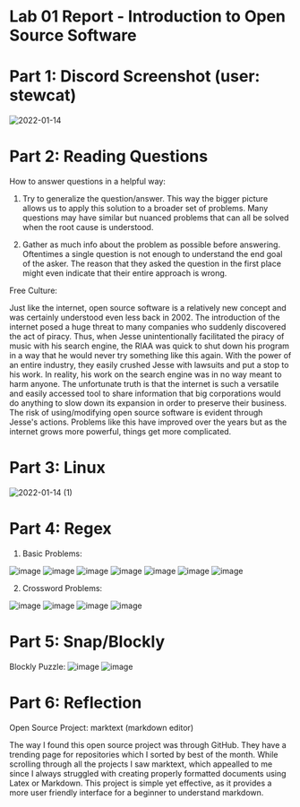 # Lab 01 Report - Introduction to Open Source Software

# Part 1: Discord Screenshot (user: stewcat)
![2022-01-14](https://user-images.githubusercontent.com/86938356/149560208-66728875-f8b8-4e30-8f76-20584c2810a1.png)

# Part 2: Reading Questions
How to answer questions in a helpful way:
 1) Try to generalize the question/answer. This way the bigger picture allows us to apply this solution to a broader set of problems. Many questions may have similar but nuanced problems that can all be solved when the root cause is understood.

 2) Gather as much info about the problem as possible before answering. Oftentimes a single question is not enough to understand the end goal of the asker. The reason that they asked the question in the first place might even indicate that their entire approach is wrong. 

Free Culture:

  Just like the internet, open source software is a relatively new concept and was certainly understood even less back in 2002. The introduction of the internet posed a huge threat to many companies who suddenly discovered the act of piracy. Thus, when Jesse unintentionally facilitated the piracy of music with his search engine, the RIAA was quick to shut down his program in a way that he would never try something like this again. With the power of an entire industry, they easily crushed Jesse with lawsuits and put a stop to his work. In reality, his work on the search engine was in no way meant to harm anyone. The unfortunate truth is that the internet is such a versatile and easily accessed tool to share information that big corporations would do anything to slow down its expansion in order to preserve their business. The risk of using/modifying open source software is evident through Jesse's actions. Problems like this have improved over the years but as the internet grows more powerful, things get more complicated. 

# Part 3: Linux
![2022-01-14 (1)](https://user-images.githubusercontent.com/86938356/149566646-e8514210-0296-4174-a1f4-cc1751827adb.png)

# Part 4: Regex
1) Basic Problems:

![image](https://user-images.githubusercontent.com/86938356/149630378-bd5b06dc-1f7e-4104-a1da-9fb0ac86fb73.png)
![image](https://user-images.githubusercontent.com/86938356/149630442-cc33d4ff-bef4-457b-b357-9753c8544b63.png)
![image](https://user-images.githubusercontent.com/86938356/149630481-490898f7-0ce9-47ec-99f4-2c3e6ca06f19.png)
![image](https://user-images.githubusercontent.com/86938356/149630606-fa56bd34-901f-44dd-a177-cdaa5c8ecd92.png)
![image](https://user-images.githubusercontent.com/86938356/149630635-1c569a9b-4c97-4ffb-954c-b681baa986a5.png)
![image](https://user-images.githubusercontent.com/86938356/149630744-bf2c28a0-c14e-4ed3-8205-2a027a831c55.png)
![image](https://user-images.githubusercontent.com/86938356/149630993-f860df9b-1bc7-46ca-9bb7-360705099bd8.png)

2) Crossword Problems:

![image](https://user-images.githubusercontent.com/86938356/149631342-7a98f458-8722-4d7a-9206-4773296449bd.png)
![image](https://user-images.githubusercontent.com/86938356/149631722-9d0b2cbd-fc39-4447-936a-acee5e3f2d2d.png)
![image](https://user-images.githubusercontent.com/86938356/149631770-f2fe9c57-a507-4e41-a097-5ff485010a46.png)
![image](https://user-images.githubusercontent.com/86938356/149631856-fc496e3f-4546-47c1-94be-c4c9b0396679.png)

# Part 5: Snap/Blockly

Blockly Puzzle:
![image](https://user-images.githubusercontent.com/86938356/149665791-3fafc699-d80f-44ca-96da-b9a6ed095874.png)
![image](https://user-images.githubusercontent.com/86938356/149665805-aa35d7fc-f5be-45f8-b66d-0ebad9229506.png)

# Part 6: Reflection

Open Source Project: marktext (markdown editor)

The way I found this open source project was through GitHub. They have a trending page for repositories which I sorted by best of the month. While scrolling through all the projects I saw marktext, which appealled to me since I always struggled with creating properly formatted documents using Latex or Markdown. This project is simple yet effective, as it provides a more user friendly interface for a beginner to understand markdown.
